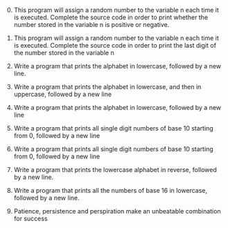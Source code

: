 0. This program will assign a random number to the variable n each time it is executed. Complete the source code in order to print whether the number stored in the variable n is positive or negative.

1. This program will assign a random number to the variable n each time it is executed. Complete the source code in order to print the last digit of the number stored in the variable n

2. Write a program that prints the alphabet in lowercase, followed by a new line.

3. Write a program that prints the alphabet in lowercase, and then in uppercase, followed by a new line

4. Write a program that prints the alphabet in lowercase, followed by a new line

5. Write a program that prints all single digit numbers of base 10 starting from 0, followed by a new line

6. Write a program that prints all single digit numbers of base 10 starting from 0, followed by a new line

7. Write a program that prints the lowercase alphabet in reverse, followed by a new line.

8. Write a program that prints all the numbers of base 16 in lowercase, followed by a new line.

9. Patience, persistence and perspiration make an unbeatable combination for success



